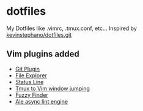 # dotfiles
My Dotfiles like .vimrc, .tmux.conf, etc...
Inspired by [kevinstephano/dotfiles.git](https://github.com/kevinstephano/dotfiles)

## Vim plugins added
* [Git Plugin](https://github.com/tpope/vim-fugitive)
* [File Explorer](https://github.com/preservim/nerdtree)
* [Status Line](https://github.com/itchyny/lightline.vim)
* [Tmux to Vim window jumping](https://github.com/christoomey/vim-tmux-navigator)
* [Fuzzy Finder](https://github.com/junegunn/fzf.vim)
* [Ale async lint engine](https://github.com/dense-analysis/ale.git)
